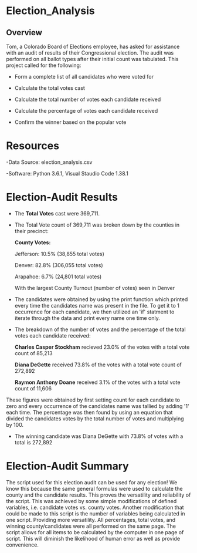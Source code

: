 # Election_Analysis

## **Overview** ##
Tom, a Colorado Board of Elections employee, has asked for assistance with an audit of results of their Congressional election. The audit was performed on all ballot types after their initial count was tabulated. This project called for the following:

- Form a complete list of all candidates who were voted for

- Calculate the total votes cast

- Calculate the total number of votes each candidate received

- Calculate the percentage of votes each candidate received

- Confirm the winner based on the popular vote 

# **Resources** #
-Data Source: election_analysis.csv

-Software: Python 3.6.1, Visual Staudio Code 1.38.1


# **Election-Audit Results** #

- The **Total Votes** cast were 369,711.


- The Total Vote count of  369,711 was broken down by the counties in their precinct:


    **County Votes:**

    Jefferson: 10.5% (38,855 total votes)

    Denver: 82.8% (306,055 total votes)

    Arapahoe: 6.7% (24,801 total votes)

    With the largest County Turnout (number of votes) seen in Denver
    
  
- The candidates were obtained by using the print function which printed every time the candidates name was present in the file. To get it to 1 occurrence for each candidate, we then utilized an 'if' statment to iterate through the data and print every name one time only. 


- The breakdown of the number of votes and the percentage of the total votes each candidate received:

     **Charles Casper Stockham** recieved 23.0% of the votes with a total vote count of 85,213

     **Diana DeGette** received 73.8% of the votes with a total vote count of 272,892

     **Raymon Anthony Doane** received 3.1% of the votes with a total vote count of 11,606
     

 These figures were obtained by first setting count for each candidate to zero and every occurrence of the candidates name was tallied by adding '1' each time. The percentage was then found by using an equation that divided the candidates votes by the total number of votes and multiplying by 100.
 

- The winning candidate was Diana DeGette with 73.8% of votes with a total is 272,892



# **Election-Audit Summary** #

The script used for this election audit can be used for any election! We know this because the same general formulas were used to calculate the county and the candidate results. This proves the versatility and reliability of the script. This was achieved by some simple modifications of defined variables, i.e. candidate votes vs. county votes. Another modification that could be made to this script is the number of variables being calculated in one script. Providing more versatility. All percentages, total votes, and winning county/candidates were all performed on the same page. The script allows for all items to be calculated by the computer in one page of script. This will diminish the likelihood of human error as well as provide convenience. 

